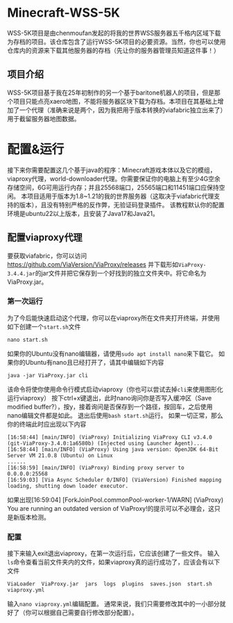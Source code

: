 # Minecraft-WSS-5K
WSS-5K项目是由chenmoufan发起的将我的世界WSS服务器五千格内区域下载为存档的项目。该仓库包含了运行WSS-5K项目的必要资源。当然，你也可以使用仓库内的资源来下载其他服务器的存档（先让你的服务器管理员知道这件事！）
## 项目介绍
WSS-5K项目基于我在25年初制作的另一个基于baritone机器人的项目，但是那个项目只能点亮xaero地图，不能将服务器区块下载为存档。本项目在其基础上增加了一个代理（准确来说是两个，因为我把用于版本转换的viafabric独立出来了）用于截留服务器地图数据。
# 配置&运行
接下来你需要配置这几个基于java的程序：Minecraft游戏本体以及它的模组，viaproxy代理，world-downloader代理。你需要保证你的电脑上有至少4G空余存储空间，6G可用运行内存；并且25568端口，25565端口和11451端口应保持空闲。
本项目适用于版本为1.8~1.21的我的世界服务器（这取决于viafabric代理支持的版本），且没有特别严格的反作弊，无验证码登录插件。
该教程默认你的配置环境是ubuntu22以上版本，且安装了Java17和Java21。
## 配置viaproxy代理
要获取viafabric，你可以访问 https://github.com/ViaVersion/ViaProxy/releases 并下载形如`ViaProxy-3.4.4.jar`的jar文件并把它保存到一个好找到的独立文件夹中。将它命名为ViaProxy.jar。
### 第一次运行
为了今后能快速启动这个代理，你可以在viaproxy所在文件夹打开终端，并使用如下创建一个`start.sh`文件
```
nano start.sh
```
如果你的Ubuntu没有nano编辑器，请使用`sudo apt install nano`来下载它。
如果你的Ubuntu有nano且已经打开了，请其中编辑如下内容
```
java -jar ViaProxy.jar cli
```
该命令将使你使用命令行模式启动viaproxy（你也可以尝试去掉`cli`来使用图形化运行viaproxy）
按下ctrl+x键退出，此时nano询问你是否写入缓冲区（Save modified buffer?），按y，接着询问是否保存到一个路径，按回车，之后使用nano编辑文件都是如此。
退出后使用`bash start.sh`运行。
如果一切正常，那么你的终端此时应出现以下内容
```
[16:58:44] [main/INFO] (ViaProxy) Initializing ViaProxy CLI v3.4.0 (git-ViaProxy-3.4.0:1a6580b) (Injected using Launcher Agent)...
[16:58:44] [main/INFO] (ViaProxy) Using java version: OpenJDK 64-Bit Server VM 21.0.8 (Ubuntu) on Linux
......
[16:58:59] [main/INFO] (ViaProxy) Binding proxy server to 0.0.0.0:25568
[16:59:03] [Via Async Scheduler 0/INFO] (ViaVersion) Finished mapping loading, shutting down loader executor.
```
如果出现[16:59:04] [ForkJoinPool.commonPool-worker-1/WARN] (ViaProxy) You are running an outdated version of ViaProxy!的提示可以不必理会，这只是新版本检测。
### 配置
接下来输入exit退出viaproxy，在第一次运行后，它应该创建了一些文件。
输入`ls`命令查看当前文件夹内的文件，如果viaproxy真的运行成功了，应该会有以下文件
```
ViaLoader  ViaProxy.jar  jars  logs  plugins  saves.json  start.sh  viaproxy.yml
```
输入`nano viaproxy.yml`编辑配置。
通常来说，我们只需要修改其中的一小部分就好了（你可以根据自己需要自行修改部分配置）。

